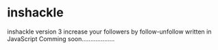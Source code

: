 # inshackle
inshackle version 3 increase your followers by follow-unfollow written in JavaScript
Comming soon...................
